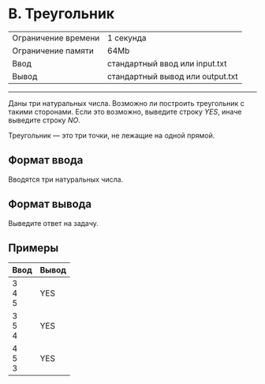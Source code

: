 # B. Треугольник

<table>
  <tr>
  	<td>Ограничение времени</td>
  	<td>1 секунда</td>
  </tr>
  <tr>
  	<td>Ограничение памяти</td>
  	<td>64Mb</td>
  </tr>
  <tr>
  	<td>Ввод</td>
  	<td>стандартный ввод или input.txt</td>
  </tr>
  <tr>
  	<td>Вывод</td>
  	<td>стандартный вывод или output.txt</td>
  </tr>
</table>

---
Даны три натуральных числа. Возможно ли построить треугольник с такими сторонами. Если это возможно, выведите строку *YES*, иначе выведите строку *NO*.

Треугольник — это три точки, не лежащие на одной прямой.

## Формат ввода

Вводятся три натуральных числа.

## Формат вывода

Выведите ответ на задачу.

## Примеры

|Ввод|Вывод|
|---|---|
|3<br>4<br>5|YES|
|3<br>5<br>4|YES|
|4<br>5<br>3|YES|
